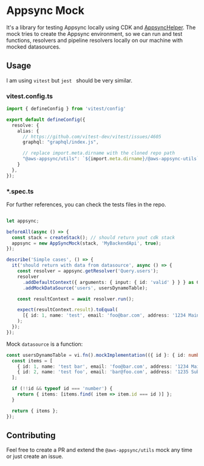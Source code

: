 # Appsync Mock

It's a library for testing Appsync locally using CDK and [AppsyncHelper](https://github.com/aws-samples/aws-appsync-resolver-samples/blob/main/examples/cdk/constructs/appsync-helper/lib/index.ts). 
The mock tries to create the Appsync environment, so we can run and test functions, resolvers and pipeline resolvers locally on our machine with mocked datasources. 

## Usage

I am using `vitest` but `jest ` should be very similar. 

### vitest.config.ts

```typescript
import { defineConfig } from 'vitest/config'

export default defineConfig({
  resolve: { 
    alias: { 
      // https://github.com/vitest-dev/vitest/issues/4605
      graphql: "graphql/index.js",

      // replace import.meta.dirname with the cloned repo path
      "@aws-appsync/utils": `${import.meta.dirname}/@aws-appsync-utils`
    } 
  },
});
```

### *.spec.ts

For further references, you can check the tests files in the repo.

```typescript

let appsync;

beforeAll(async () => {
  const stack = createStack(); // should return yout cdk stack
  appsync = new AppSyncMock(stack, 'MyBackendApi', true);
});

describe('Simple cases', () => {
  it('should return with data from datasource', async () => {
    const resolver = appsync.getResolver('Query.users');
    resolver
      .addDefaultContext({ arguments: { input: { id: 'valid' } } } as Context)
      .addMockDataSource('users', usersDynamoTable);

    const resultContext = await resolver.run();

    expect(resultContext.result).toEqual(
      [{ id: 1, name: 'test', email: 'foo@bar.com', address: '1234 Main St'}]
    );
  });  
});
```

Mock `datasource` is a function:

```typescript
const usersDynamoTable = vi.fn().mockImplementation(({ id }: { id: number }) => {
  const items = [
    { id: 1, name: 'test bar', email: 'foo@bar.com', address: '1234 Main St' },
    { id: 2, name: 'test foo', email: 'bar@foo.com', address: '1235 Sub St' }
  ];

  if (!!id && typeof id === 'number') {
    return { items: [items.find( item => item.id === id )] };
  }

  return { items };
});
```

## Contributing

Feel free to create a PR and extend the `@aws-appsync/utils` mock any time or just create an issue.